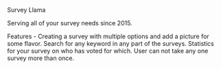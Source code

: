 Survey Llama

Serving all of your survey needs since 2015.

Features -
Creating a survey with multiple options and add a picture for some flavor.
Search for any keyword in any part of the surveys.
Statistics for your survey on who has voted for which.
User can not take any one survey more than once.
